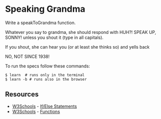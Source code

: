 # Speaking Grandma

Write a speakToGrandma function.

Whatever you say to grandma, she should respond with
HUH?! SPEAK UP, SONNY!
unless you shout it (type in all capitals).

If you shout, she can hear you (or at least she thinks so)
and yells back

NO, NOT SINCE 1938!

To run the specs follow these commands:

```shell
$ learn  # runs only in the terminal
$ learn -b # runs also in the browser
```

## Resources

- [W3Schools](http://www.w3schools.com/) - [If/Else Statements](http://www.w3schools.com/js/js_if_else.asp)
- [W3Schools](http://www.w3schools.com/) - [Functions](http://www.w3schools.com/js/js_functions.asp)
